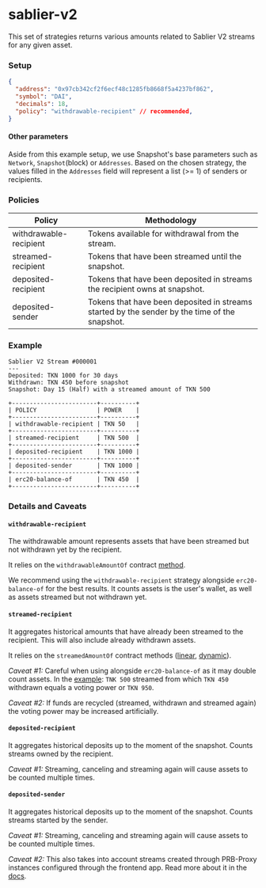 # sablier-v2

This set of strategies returns various amounts related to Sablier V2 streams for any given asset.

### Setup

```json
{
  "address": "0x97cb342cf2f6ecf48c1285fb8668f5a4237bf862",
  "symbol": "DAI",
  "decimals": 18,
  "policy": "withdrawable-recipient" // recommended,
}
```

#### Other parameters

Aside from this example setup, we use Snapshot's base parameters such as `Network`, `Snapshot`(block) or `Addresses`.
Based on the chosen strategy, the values filled in the `Addresses` field will represent a list (>= 1) of senders or recipients.

### Policies

| Policy                 | Methodology                                                                                   |
| ---------------------- | --------------------------------------------------------------------------------------------- |
| withdrawable-recipient | Tokens available for withdrawal from the stream.                                              |
| streamed-recipient     | Tokens that have been streamed until the snapshot.                                            |
| deposited-recipient    | Tokens that have been deposited in streams the recipient owns at snapshot.                    |
| deposited-sender       | Tokens that have been deposited in streams started by the sender by the time of the snapshot. |

### Example

```
Sablier V2 Stream #000001
---
Deposited: TKN 1000 for 30 days
Withdrawn: TKN 450 before snapshot
Snapshot: Day 15 (Half) with a streamed amount of TKN 500

+------------------------+----------+
| POLICY                 | POWER    |
+------------------------+----------+
| withdrawable-recipient | TKN 50   |
+------------------------+----------+
| streamed-recipient     | TKN 500  |
+------------------------+----------+
| deposited-recipient    | TKN 1000 |
+------------------------+----------+
| deposited-sender       | TKN 1000 |
+------------------------+----------+
| erc20-balance-of       | TKN 450  |
+------------------------+----------+
```

### Details and Caveats

#### `withdrawable-recipient`

The withdrawable amount represents assets that have been streamed but not withdrawn yet by the recipient.

It relies on the `withdrawableAmountOf` contract [method](https://docs.sablier.com/contracts/v2/reference/core/abstracts/abstract.SablierV2Lockup#withdrawableamountof).

We recommend using the `withdrawable-recipient` strategy alongside `erc20-balance-of` for the best results. It counts assets is the user's wallet, as well as assets streamed but not withdrawn yet.

#### `streamed-recipient`

It aggregates historical amounts that have already been streamed to the recipient. This will also include already withdrawn assets.

It relies on the `streamedAmountOf` contract methods ([linear](https://docs.sablier.com/contracts/v2/reference/core/contract.SablierV2LockupLinear#streamedamountof), [dynamic](https://docs.sablier.com/contracts/v2/reference/core/contract.SablierV2LockupDynamic#streamedamountof)).

_Caveat #1:_ Careful when using alongside `erc20-balance-of` as it may double count assets. In the [example](#example): `TNK 500` streamed from which `TKN 450` withdrawn equals a voting power or `TKN 950`.

_Caveat #2:_ If funds are recycled (streamed, withdrawn and streamed again) the voting power may be increased artificially.

#### `deposited-recipient`

It aggregates historical deposits up to the moment of the snapshot. Counts streams owned by the recipient.

_Caveat #1:_ Streaming, canceling and streaming again will cause assets to be counted multiple times.

#### `deposited-sender`

It aggregates historical deposits up to the moment of the snapshot. Counts streams started by the sender.

_Caveat #1:_ Streaming, canceling and streaming again will cause assets to be counted multiple times.

_Caveat #2:_ This also takes into account streams created through PRB-Proxy instances configured through the frontend app. Read more about it in the [docs](https://docs.sablier.com/contracts/v2/reference/overview#periphery).
